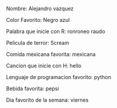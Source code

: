 Nombre: Alejandro vazquez

Color Favorito: Negro azul

Palabra que inicie con R: ronroneo raudo

Pelicula de terror: Scream

Comida mexicana favorita: mexicana

Cancion que inicie con H: hello

Lenguaje de programacion favorito: python

Bebida favorita: pepsi

Dia favorito de la semana: viernes
